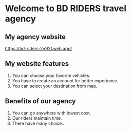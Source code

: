 # Welcome to BD RIDERS travel agency

## My agency website
https://bd-riders-2e92f.web.app/

## My website features
1. You can choose your favorite vehicles.
2. You have to create an account for better experience.
3. You can select your destination from map.

## Benefits of our agency
1. You can go anywhere with lowest cost.
2. Our riders maintain time.
3. There have many choice..
